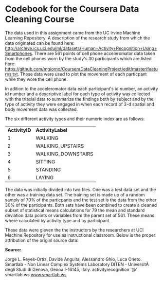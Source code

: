 <h1>Codebook for the Coursera Data Cleaning Course</h1>

The data used in this assignment came from the UC Irvine Machine Learning Repository. A description of the research study from which the data originated can be found here: http://archive.ics.uci.edu/ml/datasets/Human+Activity+Recognition+Using+Smartphones. There are 561 points of cell phone acceleromator data taken from the cell phones worn by the study's 30 participants which are listed here: https://github.com/mgiorno/CourseraDataCleaningProject/edit/master/features.txt. These data were used to plot the movement of each particpant while they wore the cell phone.

In adition to the acceleromator data each participant's id number, an activity id number and a descriptive label for each type of activity was collected with the triaxial data to summarize the findings both by subject and by the type of activity they were engaged in when each record of 3-d spatial and body movement data was collected.

The six different activity types and their numeric index are as follows:

<table>
<tr><td><b>ActivityID</b></td><td><b>ActivityLabel</b></td></tr>
<tr><td>1</td><td>WALKING</td></tr>
<tr><td>2</td><td>WALKING_UPSTAIRS</td></tr>
<tr><td>3</td><td>WALKING_DOWNSTAIRS</td></tr>
<tr><td>4</td><td>SITTING</td></tr>
<tr><td>5</td><td>STANDING</td></tr>
<tr><td>6</td><td>LAYING</td></tr>
</table>

The data was initially divided into two files. One was a test data set and the other was a training data set. The training set is made up of a random samply of 70% of the particpants and the test set is the data from the other 30% of the participants. Both sets have been combined to create a cleaned subset of statistical means calculations for 79 the mean and standard deviation data points or variables from the parent set of 561. These means where calculated by activity type and by participant.


These data were gieven the the instructors by the researchers at UCI Machine Repository for use as instructional classroom. Below is the proper attribution of the originl source data:


<b>Source:</b>

Jorge L. Reyes-Ortiz, Davide Anguita, Alessandro Ghio, Luca Oneto.
Smartlab - Non Linear Complex Systems Laboratory
DITEN - UniversitÃ  degli Studi di Genova, Genoa I-16145, Italy.
activityrecognition '@' smartlab.ws
www.smartlab.ws
